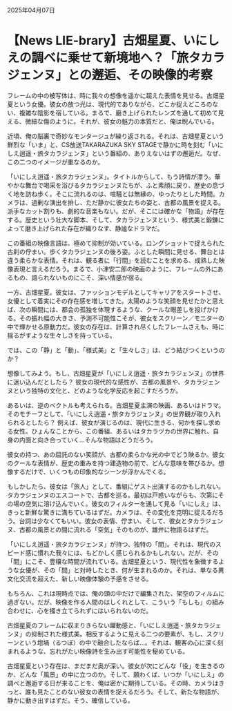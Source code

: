 2025年04月07日

# 【News LIE-brary】古畑星夏、いにしえの調べに乗せて新境地へ？「旅タカラジェンヌ」との邂逅、その映像的考察

フレームの中の被写体は、時に我々の想像を遥かに超えた表情を見せる。古畑星夏という女優。彼女の放つ光は、現代的でありながら、どこか捉えどころのない、複雑な陰影を宿している。まるで、磨き上げられたレンズを通して初めて見える、微細な傷のように。それが、彼女の魅力の本質だと、俺は睨んでいる。

近頃、俺の脳裏で奇妙なモンタージュが繰り返される。それは、古畑星夏という鮮烈な「いま」と、CS放送TAKARAZUKA SKY STAGEで静かに時を刻む「いにしえ逍遥・旅タカラジェンヌ」という番組の、ありえないはずの邂逅だ。なぜ、この二つのイメージが重なるのか。

「いにしえ逍遥・旅タカラジェンヌ」。タイトルからして、もう詩情が漂う。華やかな舞台で喝采を浴びるタカラジェンヌたちが、ふと素顔に戻り、歴史の息づく地を訪ね歩く。そこに流れるのは、喧騒とは無縁の、ゆったりとした時間。カメラは、過剰な演出を排し、ただ静かに彼女たちの姿と、古都の風景を捉える。派手なカット割りも、劇的な音楽もない。だが、そこには確かな「物語」が存在する。歴史という壮大な脚本、そして、タカラジェンヌという、様式美と鍛錬によって磨き上げられた存在が織りなす、静謐なドラマだ。

この番組の映像言語は、極めて抑制が効いている。ロングショットで捉えられた古刹の佇まい。歩くタカラジェンヌの後ろ姿。ふとした瞬間に見せる、舞台とは違う柔らかな表情。それは、観る者に「行間」を読むことを求める、成熟した映像表現と言えるだろう。まるで、小津安二郎の映画のように、フレームの外にあるもの、語られないものにこそ、深い情感が宿る。

一方、古畑星夏。彼女は、ファッションモデルとしてキャリアをスタートさせ、女優として着実にその存在感を増してきた。太陽のような笑顔を見せたかと思えば、次の瞬間には、都会の孤独を体現するような、クールな眼差しを投げかける。その振れ幅の大きさ、予測不可能性こそが、彼女をスクリーン／モニターの中で輝かせる原動力だ。彼女の存在は、計算され尽くしたフレームさえも、時に揺るがすような生々しさを持っている。

では、この「静」と「動」、「様式美」と「生々しさ」は、どう結びつくというのか？

想像してみよう。もし、古畑星夏が「いにしえ逍遥・旅タカラジェンヌ」の世界に迷い込んだとしたら？ 彼女の現代的な感性が、古都の風景や、タカラジェンヌという独特の文化と、どのような化学反応を起こすだろうか。

あるいは、逆のベクトルも考えられる。古畑星夏主演の映画、あるいはドラマ。そのモチーフとして、「いにしえ逍遥・旅タカラジェンヌ」の世界観が取り入れられるとしたら？ 例えば、彼女が演じるのは、現代に生きる、何かを探し求める女性。ひょんなことから、この番組、あるいはタカラヅカの世界に触れ、自身の内面と向き合っていく…そんな物語はどうだろう。

彼女の持つ、あの屈託のない笑顔が、古都の柔らかな光の中でどう映るか。彼女のクールな表情が、歴史の重みを持つ建造物の前で、どんな意味を帯びるか。想像するだけで、いくつもの印象的なシーンが浮かんでくる。

もしかしたら、彼女は「旅人」として、番組にゲスト出演するのかもしれない。タカラジェンヌのエスコートで、古都を巡る。最初は戸惑いながらも、次第にその場の空気に溶け込んでいく。彼女のフィルターを通して見る「いにしえ」は、きっと新鮮な驚きに満ちているはずだ。カメラは、その変化を克明に捉えるだろう。台詞は少なくてもいい。彼女の表情、佇まい、そして、彼女とタカラジェンヌ、古都の風景との間に流れる「空気」そのものが、雄弁に物語るはずだ。

「いにしえ逍遥・旅タカラジェンヌ」が持つ、独特の「間」。それは、現代のスピード感に慣れた我々には、もどかしく感じられるかもしれない。だが、その「間」にこそ、豊穣な時間が流れている。古畑星夏という、現代性を象徴するような女優が、その「間」と対峙したとき、何が生まれるのか。それは、単なる異文化交流を超えた、新しい映像体験の予感をさせる。

もちろん、これは現時点では、俺の頭の中だけで編集された、架空のフィルムに過ぎない。だが、映像を作る人間のはしくれとして、こういう「もしも」の組み合わせに、心を掻き立てられずにはいられないのだ。

古畑星夏のフレームに収まりきらない躍動感と、「いにしえ逍遥・旅タカラジェンヌ」の抑制された様式美。相反するように見える二つの要素が、もし、スクリーンという坩堝（るつぼ）の中で融合したならば…。それは、観客の心に深く刻まれるような、忘れがたい映像詩を生み出す可能性を秘めている。

古畑星夏という存在は、まだまだ奥が深い。彼女が次にどんな「役」を生きるのか、どんな「風景」の中に立つのか。そして、願わくば、いつか「いにしえ」の調べと邂逅する日が来ることを、俺は密かに期待している。その時、カメラはきっと、誰も見たことのない彼女の表情を捉えるだろう。そして、新たな物語が、静かに動き出すはずだ。そう、確信している。